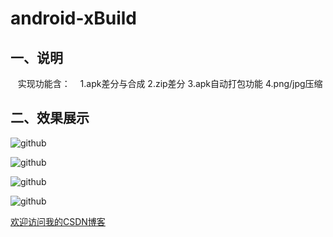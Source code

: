 android-xBuild
==========================================

## 一、说明
    实现功能含：
    1.apk差分与合成
    2.zip差分
    3.apk自动打包功能
    4.png/jpg压缩


## 二、效果展示 

![github](http://img.blog.csdn.net/20151203105018139 "附图")

![github](http://img.blog.csdn.net/20151203105048973 "附图")

![github](http://img.blog.csdn.net/20151203104929734 "附图")

![github](http://img.blog.csdn.net/20151203104954739 "附图")


[欢迎访问我的CSDN博客](http://blog.csdn.net/zz7zz7zz)<br />


